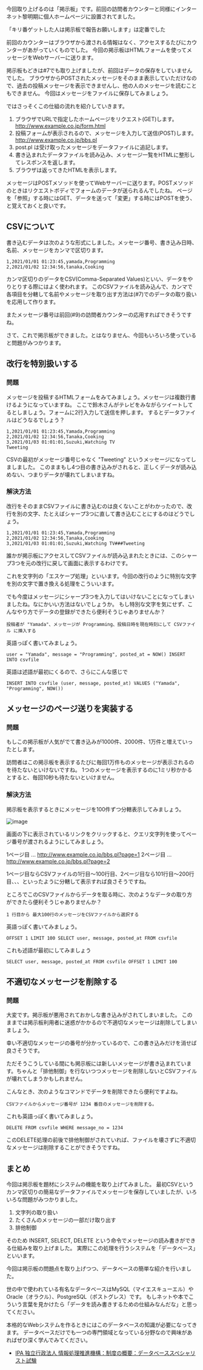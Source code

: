 今回取り上げるのは「掲示板」です。前回の訪問者カウンターと同様にインターネット黎明期に個人ホームページに設置されてました。

「キリ番ゲットした人は掲示板で報告お願いします」は定番でした

前回のカウンターはブラウザから渡される情報はなく、アクセスするたびにカウンターがあがっていくものでした。
今回の掲示板はHTMLフォームを使ってメッセージをWebサーバーに送ります。

掲示板もどきは#7でも取り上げましたが、前回はデータの保存をしていませんでした。
ブラウザからPOSTされたメッセージをそのまま表示していただけなので、過去の投稿メッセージを表示できませんし、他の人のメッセージを読むこともできません。
今回はメッセージをファイルに保存してみましょう。

ではさっそくこの仕組の流れを紹介していきます。

1. ブラウザでURLで指定したホームページをリクエスト(GET)します。 http://www.example.co.jp/form.html
2. 投稿フォームが表示されるので、メッセージを入力して送信(POST)します。http://www.example.co.jp/bbs.pl
3. post.pl は受け取ったメッセージをデータファイルに追記します。
4. 書き込まれたデータファイルを読み込み、メッセージ一覧をHTMLに整形してレスポンスを返します。
5. ブラウザは返ってきたHTMLを表示します。

メッセージはPOSTメソッドを使ってWebサーバーに送ります。POSTメソッドのときはリクエストボディでフォームのデータが送られるんでしたね。
ページを「参照」する時にはGET、データを送って「変更」する時にはPOSTを使う、と覚えておくと良いです。

## CSVについて

書き込むデータは次のような形式にしました。メッセージ番号、書き込み日時、名前、メッセージをカンマで区切ります。

```csv
1,2021/01/01 01:23:45,yamada,Programming
2,2021/01/02 12:34:56,tanaka,Cooking
```

カンマ区切りのデータをCSV(Comma-Separated Values)といい、データをやりとりする際にはよく使われます。
このCSVファイルを読み込んで、カンマで各項目を分轄して名前やメッセージを取り出す方法は(#7)でのデータの取り扱いを応用して作ります。

またメッセージ番号は前回(#9)の訪問者カウンターの応用すればできそうですね。

さて、これで掲示板ができました。とはなりません、今回もいろいろ使っていると問題がみつかります。

## 改行を特別扱いする

### 問題
メッセージを投稿するHTMLフォームをみてみましょう。メッセージは複数行書けるようになっていますね。
ここで鈴木さんがテレビをみながらツイートしてるとしましょう。フォームに2行入力して送信を押します。
するとデータファイルはどうなるでしょう？

```csv
1,2021/01/01 01:23:45,Yamada,Programming
2,2021/01/02 12:34:56,Tanaka,Cooking
3,2021/01/03 01:01:01,Suzuki,Watching TV
Tweeting
```

CSVの最初がメッセージ番号じゃなく "Tweeting" というメッセージになってしましました。
このままもし4つ目の書き込みがされると、正しくデータが読み込めない、つまりデータが壊れてしまいますね。

### 解決方法
改行をそのままCSVファイルに書き込むのは良くないことがわかったので、改行を別の文字、たとえばシャープ3つに直して書き込むことにするのはどうでしょう。

```csv
1,2021/01/01 01:23:45,Yamada,Programming
2,2021/01/02 12:34:56,Tanaka,Cooking
3,2021/01/03 01:01:01,Suzuki,Watching TV###Tweeting
```

誰かが掲示板にアクセスしてCSVファイルが読み込まれたときには、このシャープ3つを元の改行に戻して画面に表示するわけです。

これを文字列の「エスケープ処理」といいます。今回の改行のように特別な文字を別の文字で置き換える処理をこういいます。

でも今度はメッセージにシャープ3つを入力してはいけないことになってしまいましたね。なにかいい方法はないでしょうか。
もし特別な文字を気にせず、こんなやり方でデータの登録ができたら便利そうじゃありませんか？

```
投稿者が "Yamada"、メッセージが Programming、投稿日時を現在時刻にして CSVファイル に挿入する
```

英語っぽく書いてみましょう。

```
user = "Yamada", message = "Programming", posted_at = NOW() INSERT INTO csvfile
```
英語は述語が最初にくるので、さらにこんな感じで
```
INSERT INTO csvfile (user, message, posted_at) VALUES ("Yamada", "Programming", NOW())
```


## メッセージのページ送りを実装する
### 問題
もしこの掲示板が人気がでて書き込みが1000件、2000件、1万件と増えていったとします。

訪問者はこの掲示板を表示するたびに毎回1万件ものメッセージが表示されるのを待たないといけないですね。
1つのメッセージを表示するのに1ミリ秒かかるとすると、毎回10秒も待たないといけません。

### 解決方法
掲示板を表示するときにメッセージを100件ずつ分轄表示してみましょう。

![image](images/10_01.png)

画面の下に表示されているリンクをクリックすると、クエリ文字列を使ってページ番号が渡されるようにしてみましょう。

1ページ目 ... http://www.example.co.jp/bbs.pl?page=1
2ページ目 ... http://www.example.co.jp/bbs.pl?page=2

1ページ目ならCSVファイルの1行目〜100行目、2ページ目なら101行目〜200行目、、、といったように分轄して表示すれば良さそうですね。

ところでこのCSVファイルからデータを取る時に、次のようなデータの取り方ができたら便利そうじゃありませんか？

```
1 行目から 最大100行のメッセージをCSVファイルから選択する
```

英語っぽく書いてみましょう。

```
OFFSET 1 LIMIT 100 SELECT user, message, posted_at FROM csvfile
```

これも述語が最初にしてみましょう
```
SELECT user, message, posted_at FROM csvfile OFFSET 1 LIMIT 100
```

## 不適切なメッセージを削除する
### 問題
大変です。掲示板が悪用されておかしな書き込みがされてしまいました。
このままでは掲示板利用者に迷惑がかかるので不適切なメッセージは削除してしまいましょう。

幸い不適切なメッセージの番号が分かっているので、この書き込みだけを消せば良さそうです。

ただそうこうしている間にも掲示板には新しいメッセージが書き込まれています。ちゃんと「排他制御」を行ないつつメッセージを削除しないとCSVファイルが壊れてしまうかもしれません。

こんなとき、次のようなコマンドでデータを削除できたら便利ですよね。

```
CSVファイルからメッセージ番号が 1234 番目のメッセージを削除する。
```

これも英語っぽく書いてみましょう。

```
DELETE FROM csvfile WHERE message_no = 1234
```

このDELETE処理の前後で排他制御がされていれば、ファイルを壊さずに不適切なメッセージは削除することができそうですね。

## まとめ

今回は掲示板を題材にシステムの機能を取り上げてみました。
最初CSVというカンマ区切りの簡易なデータファイルでメッセージを保存していましたが、いろいろな問題がみつかりました。

1. 文字列の取り扱い
2. たくさんのメッセージの一部だけ取り出す
3. 排他制御

そのため INSERT, SELECT, DELETE という命令でメッセージの読み書きができる仕組みを取り上げました。
実際にこの処理を行うシステムを「データベース」といいます。

今回は掲示板の問題点を取り上げつつ、データベースの簡単な紹介を行いました。

世の中で使われている有名なデータベースはMySQL（マイエスキューエル）やOracle（オラクル）、PostgreSQL（ポストグレス）です。
もしネットや本でこういう言葉を見かけたら「データを読み書きするための仕組みなんだな」と思ってください。


本格的なWebシステムを作るときにはこのデータベースの知識が必要になってきます。
データベースだけでも一つの専門領域となっている分野なので興味があればぜひ深く学んでみてください。

- [IPA 独立行政法人 情報処理推進機構：制度の概要：データベーススペシャリスト試験](https://www.jitec.ipa.go.jp/1_11seido/db.html)